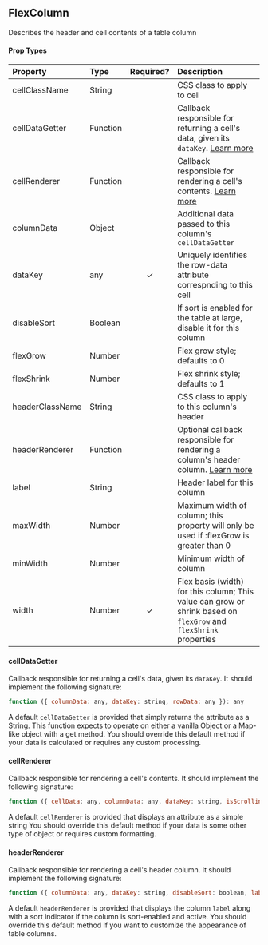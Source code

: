 FlexColumn
---------------

Describes the header and cell contents of a table column

#### Prop Types
| Property | Type | Required? | Description |
|:---|:---|:---:|:---|
| cellClassName | String |  | CSS class to apply to cell |
| cellDataGetter | Function |  | Callback responsible for returning a cell's data, given its `dataKey`. [Learn more](#celldatagetter) |
| cellRenderer |  Function |  | Callback responsible for rendering a cell's contents. [Learn more](#cellrenderer) |
| columnData | Object |  | Additional data passed to this column's `cellDataGetter` |
| dataKey | any | ✓ | Uniquely identifies the row-data attribute correspnding to this cell |
| disableSort | Boolean |  | If sort is enabled for the table at large, disable it for this column |
| flexGrow | Number |  | Flex grow style; defaults to 0 |
| flexShrink | Number |  | Flex shrink style; defaults to 1 |
| headerClassName | String |  | CSS class to apply to this column's header |
| headerRenderer | Function |  | Optional callback responsible for rendering a column's header column. [Learn more](#headerrenderer) |
| label | String |  | Header label for this column |
| maxWidth | Number |  | Maximum width of column; this property will only be used if :flexGrow is greater than 0 |
| minWidth | Number |  | Minimum width of column |
| width | Number | ✓ | Flex basis (width) for this column; This value can grow or shrink based on `flexGrow` and `flexShrink` properties |

#### cellDataGetter

Callback responsible for returning a cell's data, given its `dataKey`.
It should implement the following signature:

```javascript
function ({ columnData: any, dataKey: string, rowData: any }): any
```

A default `cellDataGetter` is provided that simply returns the attribute as a String.
This function expects to operate on either a vanilla Object or a Map-like object with a get method.
You should override this default method if your data is calculated or requires any custom processing.

#### cellRenderer

Callback responsible for rendering a cell's contents.
It should implement the following signature:

```javascript
function ({ cellData: any, columnData: any, dataKey: string, isScrolling: boolean, rowData: any, rowIndex: number }): node
```

A default `cellRenderer` is provided that displays an attribute as a simple string
You should override this default method if your data is some other type of object or requires custom formatting.

#### headerRenderer

Callback responsible for rendering a cell's header column.
It should implement the following signature:

```javascript
function ({ columnData: any, dataKey: string, disableSort: boolean, label: string, sortBy: string, sortDirection: SortDirection }): element
```

A default `headerRenderer` is provided that displays the column `label` along with a sort indicator if the column is sort-enabled and active.
You should override this default method if you want to customize the appearance of table columns.
